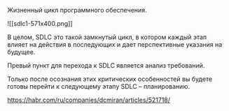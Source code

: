 Жизненный цикл программного обеспечения.

![[sdlc1-571x400.png]]

В целом, SDLC это такой замкнутый цикл, в котором каждый этап влияет на действия в последующих и дает перспективные указания на будущее.

Превый пункт для перехода к SDLC является анализ требований.

Только после осознания этих критических особенностей вы будете готовы перейти к следующему этапу SDLC – планированию.

https://habr.com/ru/companies/dcmiran/articles/521718/
